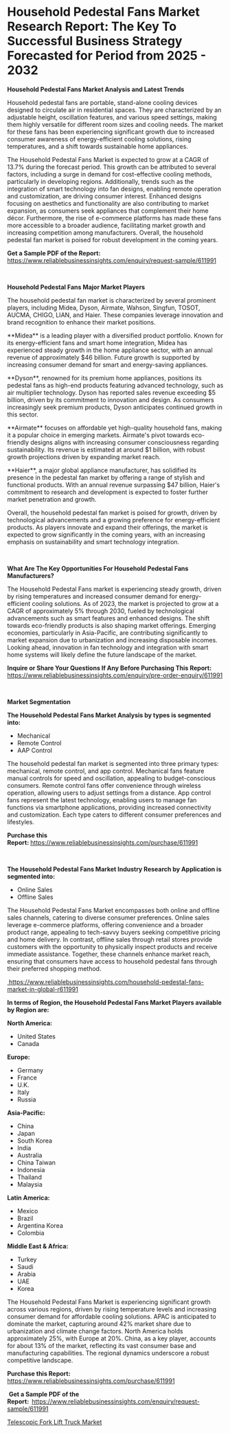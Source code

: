<p><h1>Household Pedestal Fans Market Research Report: The Key To Successful Business Strategy Forecasted for Period from 2025 - 2032</h1></p><p><strong>Household Pedestal Fans Market Analysis and Latest Trends</strong></p>
<p><p>Household pedestal fans are portable, stand-alone cooling devices designed to circulate air in residential spaces. They are characterized by an adjustable height, oscillation features, and various speed settings, making them highly versatile for different room sizes and cooling needs. The market for these fans has been experiencing significant growth due to increased consumer awareness of energy-efficient cooling solutions, rising temperatures, and a shift towards sustainable home appliances.</p><p>The Household Pedestal Fans Market is expected to grow at a CAGR of 13.7% during the forecast period. This growth can be attributed to several factors, including a surge in demand for cost-effective cooling methods, particularly in developing regions. Additionally, trends such as the integration of smart technology into fan designs, enabling remote operation and customization, are driving consumer interest. Enhanced designs focusing on aesthetics and functionality are also contributing to market expansion, as consumers seek appliances that complement their home décor. Furthermore, the rise of e-commerce platforms has made these fans more accessible to a broader audience, facilitating market growth and increasing competition among manufacturers. Overall, the household pedestal fan market is poised for robust development in the coming years.</p></p>
<p><strong>Get a Sample PDF of the Report:&nbsp;</strong> <a href="https://www.reliablebusinessinsights.com/enquiry/request-sample/611991?utm_campaign=3105&utm_medium=2&utm_source=Github&utm_content=ia&utm_term=23032025&utm_id=household-pedestal-fans">https://www.reliablebusinessinsights.com/enquiry/request-sample/611991</a></p>
<p>&nbsp;</p>
<p><strong>Household Pedestal Fans Major Market Players</strong></p>
<p><p>The household pedestal fan market is characterized by several prominent players, including Midea, Dyson, Airmate, Wahson, Singfun, TOSOT, AUCMA, CHIGO, LIAN, and Haier. These companies leverage innovation and brand recognition to enhance their market positions.</p><p>**Midea** is a leading player with a diversified product portfolio. Known for its energy-efficient fans and smart home integration, Midea has experienced steady growth in the home appliance sector, with an annual revenue of approximately $46 billion. Future growth is supported by increasing consumer demand for smart and energy-saving appliances.</p><p>**Dyson**, renowned for its premium home appliances, positions its pedestal fans as high-end products featuring advanced technology, such as air multiplier technology. Dyson has reported sales revenue exceeding $5 billion, driven by its commitment to innovation and design. As consumers increasingly seek premium products, Dyson anticipates continued growth in this sector.</p><p>**Airmate** focuses on affordable yet high-quality household fans, making it a popular choice in emerging markets. Airmate's pivot towards eco-friendly designs aligns with increasing consumer consciousness regarding sustainability. Its revenue is estimated at around $1 billion, with robust growth projections driven by expanding market reach.</p><p>**Haier**, a major global appliance manufacturer, has solidified its presence in the pedestal fan market by offering a range of stylish and functional products. With an annual revenue surpassing $47 billion, Haier's commitment to research and development is expected to foster further market penetration and growth.</p><p>Overall, the household pedestal fan market is poised for growth, driven by technological advancements and a growing preference for energy-efficient products. As players innovate and expand their offerings, the market is expected to grow significantly in the coming years, with an increasing emphasis on sustainability and smart technology integration.</p></p>
<p>&nbsp;</p>
<p><strong>What Are The Key Opportunities For Household Pedestal Fans Manufacturers?</strong></p>
<p><p>The Household Pedestal Fans market is experiencing steady growth, driven by rising temperatures and increased consumer demand for energy-efficient cooling solutions. As of 2023, the market is projected to grow at a CAGR of approximately 5% through 2030, fueled by technological advancements such as smart features and enhanced designs. The shift towards eco-friendly products is also shaping market offerings. Emerging economies, particularly in Asia-Pacific, are contributing significantly to market expansion due to urbanization and increasing disposable incomes. Looking ahead, innovation in fan technology and integration with smart home systems will likely define the future landscape of the market.</p></p>
<p><strong>Inquire or Share Your Questions If Any Before Purchasing This Report:</strong> <a href="https://www.reliablebusinessinsights.com/enquiry/pre-order-enquiry/611991?utm_campaign=3105&utm_medium=2&utm_source=Github&utm_content=ia&utm_term=23032025&utm_id=household-pedestal-fans">https://www.reliablebusinessinsights.com/enquiry/pre-order-enquiry/611991</a></p>
<p>&nbsp;</p>
<p><strong>Market Segmentation</strong></p>
<p><strong>The Household Pedestal Fans Market Analysis by types is segmented into:</strong></p>
<p><ul><li>Mechanical</li><li>Remote Control</li><li>AAP Control</li></ul></p>
<p><p>The household pedestal fan market is segmented into three primary types: mechanical, remote control, and app control. Mechanical fans feature manual controls for speed and oscillation, appealing to budget-conscious consumers. Remote control fans offer convenience through wireless operation, allowing users to adjust settings from a distance. App control fans represent the latest technology, enabling users to manage fan functions via smartphone applications, providing increased connectivity and customization. Each type caters to different consumer preferences and lifestyles.</p></p>
<p><strong>Purchase this Report:&nbsp;</strong><a href="https://www.reliablebusinessinsights.com/purchase/611991?utm_campaign=3105&utm_medium=2&utm_source=Github&utm_content=ia&utm_term=23032025&utm_id=household-pedestal-fans">https://www.reliablebusinessinsights.com/purchase/611991</a></p>
<p>&nbsp;</p>
<p><strong>The Household Pedestal Fans Market Industry Research by Application is segmented into:</strong></p>
<p><ul><li>Online Sales</li><li>Offline Sales</li></ul></p>
<p><p>The Household Pedestal Fans Market encompasses both online and offline sales channels, catering to diverse consumer preferences. Online sales leverage e-commerce platforms, offering convenience and a broader product range, appealing to tech-savvy buyers seeking competitive pricing and home delivery. In contrast, offline sales through retail stores provide customers with the opportunity to physically inspect products and receive immediate assistance. Together, these channels enhance market reach, ensuring that consumers have access to household pedestal fans through their preferred shopping method.</p></p>
<p><a href="https://www.reliablebusinessinsights.com/household-pedestal-fans-market-in-global-r611991?utm_campaign=3105&utm_medium=2&utm_source=Github&utm_content=ia&utm_term=23032025&utm_id=household-pedestal-fans">&nbsp;https://www.reliablebusinessinsights.com/household-pedestal-fans-market-in-global-r611991</a></p>
<p><strong>In terms of Region, the Household Pedestal Fans Market Players available by Region are:</strong></p>
<p>
    <p> <strong> North America: </strong>
        <ul>
            <li>United States</li>
            <li>Canada</li>
        </ul>
        </p> 
    <p> <strong> Europe: </strong>
        <ul>
            <li>Germany</li>
            <li>France</li>
            <li>U.K.</li>
            <li>Italy</li>
            <li>Russia</li>
        </ul>
        </p> 
    <p> <strong> Asia-Pacific: </strong>
        <ul>
            <li>China</li>
            <li>Japan</li>
            <li>South Korea</li>
            <li>India</li>
            <li>Australia</li>
            <li>China Taiwan</li>
            <li>Indonesia</li>
            <li>Thailand</li>
            <li>Malaysia</li>
        </ul>
        </p> 
    <p> <strong> Latin America: </strong>
        <ul>
            <li>Mexico</li>
            <li>Brazil</li>
            <li>Argentina Korea</li>
            <li>Colombia</li>
        </ul>
        </p> 
    <p> <strong> Middle East & Africa: </strong>
        <ul>
            <li>Turkey</li>
            <li>Saudi</li>
            <li>Arabia</li>
            <li>UAE</li>
            <li>Korea</li>
        </ul>
    </p>
    </p>
<p><p>The Household Pedestal Fans Market is experiencing significant growth across various regions, driven by rising temperature levels and increasing consumer demand for affordable cooling solutions. APAC is anticipated to dominate the market, capturing around 42% market share due to urbanization and climate change factors. North America holds approximately 25%, with Europe at 20%. China, as a key player, accounts for about 13% of the market, reflecting its vast consumer base and manufacturing capabilities. The regional dynamics underscore a robust competitive landscape.</p></p>
<p><strong>Purchase this Report: </strong><a href="https://www.reliablebusinessinsights.com/purchase/611991?utm_campaign=3105&utm_medium=2&utm_source=Github&utm_content=ia&utm_term=23032025&utm_id=household-pedestal-fans">https://www.reliablebusinessinsights.com/purchase/611991</a></p>
<p>&nbsp;<strong>Get a Sample PDF of the Report:&nbsp;&nbsp;</strong><a href="https://www.reliablebusinessinsights.com/enquiry/request-sample/611991?utm_campaign=3105&utm_medium=2&utm_source=Github&utm_content=ia&utm_term=23032025&utm_id=household-pedestal-fans">https://www.reliablebusinessinsights.com/enquiry/request-sample/611991</a></p>
<p><strong></strong></p>
<p><p><a href="https://github.com/scaseiargas/Market-Research-Report-List-1/blob/main/telescopic-fork-lift-truck-market.md?utm_campaign=3105&utm_medium=2&utm_source=Github&utm_content=ia&utm_term=23032025&utm_id=household-pedestal-fans">Telescopic Fork Lift Truck Market</a></p></p>